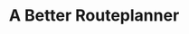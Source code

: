 ---
title: A Better Routeplanner
layout: post
image: images/abrp.jpg
external: https://abetterrouteplanner.com/
---